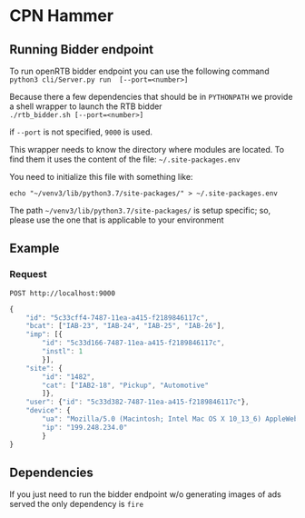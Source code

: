 # CPN Hammer

## Running Bidder endpoint

To run openRTB bidder endpoint you can use the following command <br>
`python3 cli/Server.py run  [--port=<number>]`

Because there a few dependencies that should be in `PYTHONPATH` we provide a shell wrapper to launch the RTB bidder<br>
`./rtb_bidder.sh [--port=<number>]`

if `--port` is not specified, `9000` is used.

This wrapper needs to know the directory where modules are located. To find them it uses the content of the file:
`~/.site-packages.env`

You need to initialize this file with something like:<br>

`echo "~/venv3/lib/python3.7/site-packages/" > ~/.site-packages.env`

The path `~/venv3/lib/python3.7/site-packages/` is setup specific; so, please use the one that is applicable to your environment

## Example
### Request
`POST http://localhost:9000` <br>
```javascript
{
    "id": "5c33cff4-7487-11ea-a415-f2189846117c", 
    "bcat": ["IAB-23", "IAB-24", "IAB-25", "IAB-26"], 
    "imp": [{
        "id": "5c33d166-7487-11ea-a415-f2189846117c", 
        "instl": 1
        }], 
    "site": {
        "id": "1482", 
        "cat": ["IAB2-18", "Pickup", "Automotive"
        ]}, 
    "user": {"id": "5c33d382-7487-11ea-a415-f2189846117c"}, 
    "device": {
        "ua": "Mozilla/5.0 (Macintosh; Intel Mac OS X 10_13_6) AppleWebKit/537.36 (KHTML, like Gecko) Chrome/80.0.3987.162 Safari/537.36", 
        "ip": "199.248.234.0"
        }
}
```

## Dependencies
If you just need to run the bidder endpoint w/o generating images of ads served the only dependency is `fire`
